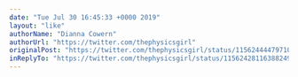 ```yaml
---
date: "Tue Jul 30 16:45:33 +0000 2019"
layout: "like"
authorName: "Dianna Cowern"
authorUrl: "https://twitter.com/thephysicsgirl"
originalPost: "https://twitter.com/thephysicsgirl/status/1156244447971008512"
inReplyTo: "https://twitter.com/thephysicsgirl/status/1156242811638824961"
---
```

